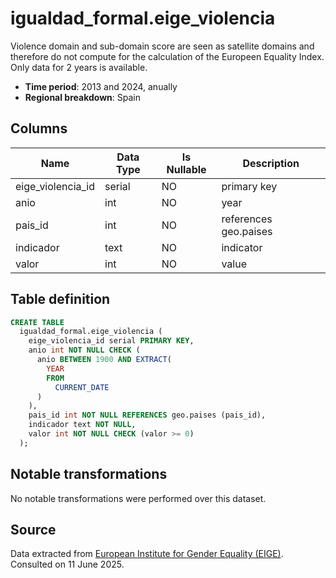 # igualdad_formal.eige_violencia

Violence domain and sub-domain score are seen as satellite domains and therefore do not compute for the calculation of the Europeen Equality Index. Only data for 2 years is available.

- **Time period**: 2013 and 2024, anually
- **Regional breakdown**: Spain

## Columns

| Name | Data Type | Is Nullable | Description |
| --- | --- | --- | --- |
| eige_violencia_id | serial | NO | primary key |
| anio | int | NO | year |
| pais_id | int | NO | references geo.paises |
| indicador | text | NO | indicator |
| valor | int | NO | value |

## Table definition

```sql
CREATE TABLE
  igualdad_formal.eige_violencia (
    eige_violencia_id serial PRIMARY KEY,
    anio int NOT NULL CHECK (
      anio BETWEEN 1900 AND EXTRACT(
        YEAR
        FROM
          CURRENT_DATE
      )
    ),
    pais_id int NOT NULL REFERENCES geo.paises (pais_id),
    indicador text NOT NULL,
    valor int NOT NULL CHECK (valor >= 0)
  );
```

## Notable transformations
No notable transformations were performed over this dataset.

## Source
Data extracted from <a href="https://eige.europa.eu/gender-statistics/dgs/browse/index" target="_blank">European Institute for Gender Equality (EIGE)</a>.
Consulted on 11 June 2025.
